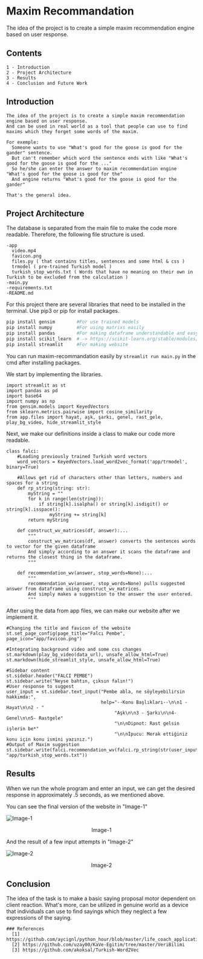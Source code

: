 # Maxim Recommandation

The idea of the project is to create a simple maxim recommendation engine based on user response.

## Contents
```
1 - Introduction
2 - Project Architecture
3 - Results
4 - Conclusion and Future Work
```

## Introduction
~~~
The idea of the project is to create a simple maxim recommendation engine based on user response.
And can be used in real world as a tool that people can use to find maxims which they forget some words of the maxim.

For exemple:
  Someone wants to use "What's good for the goose is good for the gander" sentence.
  But can't remember which word the sentence ends with like "What's good for the goose is good for the ..."
  So he/she can enter the answer to maxim recommendation engine "What's good for the goose is good for the"
  And engine returns "What's good for the goose is good for the gander"
  
That's the general idea.
~~~

## Project Architecture

The database is separated from the main file to make the code more readable. Therefore, the following file structure is used.
```
-app
  video.mp4
  favicon.png
  files.py ( that contains titles, sentences and some html & css )
  trmodel ( pre-trained Turkish model )
  turkish_stop_words.txt ( Words that have no meaning on their own in Turkish to be excluded from the calculation )
-main.py
-requirements.txt
-README.md
```

For this project there are several libraries that need to be installed in the terminal.
Use pip3 or pip for install packages.

```bash
pip install gensim        #For use trained models
pip install numpy         #For using matrixs easily
pip install pandas        #For making dataframe understandable and easy to change
pip install scikit_learn  # -> https://scikit-learn.org/stable/modules/generated/sklearn.metrics.pairwise.cosine_similarity.html
pip install streamlit     #For making website
```

You can run maxim-recommandation easily by `streamlit run main.py` in the cmd after installing packages.

We start by implementing the libraries.
```python3
import streamlit as st
import pandas as pd
import base64
import numpy as np
from gensim.models import KeyedVectors
from sklearn.metrics.pairwise import cosine_similarity
from app.files import hayat, aşk, şarkı, genel, rast_gele, play_bg_video, hide_streamlit_style
```

Next, we make our definitions inside a class to make our code more readable.
```python3
class falci:
    #Loading previously trained Turkish word vectors
    word_vectors = KeyedVectors.load_word2vec_format('app/trmodel', binary=True)

    #Allows get rid of characters other than letters, numbers and spaces for a string
    def rp_string(string: str):
        myString = ""
        for k in range(len(string)):
            if string[k].isalpha() or string[k].isdigit() or string[k].isspace():
                myString += string[k]
        return myString
        
    def construct_wv_matrices(df, answer):...
        """
        construct_wv_matrices(df, answer) converts the sentences words to vector for the given dataframe
        And simply according to an answer it scans the dataframe and returns the closest thing in the dataframe.
        """

    def recommendation_wv(answer, stop_words=None):...
        """
        recommendation_wv(answer, stop_words=None) pulls suggested answer from dataframe using construct_wv_matrices.
        And simply makes a suggestion to the answer the user entered.
        """
```

After using the data from app files, we can make our website after we implement it.

```python3
#Changing the title and favicon of the website
st.set_page_config(page_title="Falcı Pembe", page_icon="app/favicon.png")

#Integrating background video and some css changes
st.markdown(play_bg_video(data_url), unsafe_allow_html=True)
st.markdown(hide_streamlit_style, unsafe_allow_html=True)

#Sidebar content
st.sidebar.header("FALCI PEMBE")
st.sidebar.write("Neyse bahtın, çıksın falın!")
#User response to suggest
user_input = st.sidebar.text_input("Pembe abla, ne söyleyebilirsin hakkımda:",
                                   help="--Konu Başlıkları--\n\n1 - Hayat\n\n2 - "
                                        "Aşk\n\n3 - Şarkı\n\n4- Genel\n\n5- Rastgele"
                                        "\n\nDipnot: Rast gelsin işlerin be*"
                                        "\n\nİpucu: Merak ettiğiniz konu için konu ismini yazınız.")
#Output of Maxim suggestion
st.sidebar.write(falci.recommendation_wv(falci.rp_string(str(user_input).lower()), "app/turkish_stop_words.txt"))
```

## Results
When we run the whole program and enter an input, we can get the desired response in approximately .5 seconds, as we mentioned above.

You can see the final version of the website in "Image-1"

![Image-1](https://user-images.githubusercontent.com/54884571/141698154-5e60bcf6-bce5-4de4-95ae-d66ba43bed96.png)
<p align="center">
  Image-1
</p>

And the result of a few input attempts in "Image-2"

![Image-2](https://user-images.githubusercontent.com/54884571/141697938-9df41c57-2814-4139-9006-e8d251af64a8.png)
<p align="center">
  Image-2
</p>

## Conclusion

The idea of the task is to make a basic saying proposal motor dependent on client reaction. 
What's more, can be utilized in genuine world as a device that individuals can use to find sayings which they neglect a few expressions of the saying.
```
### References
  [1] https://github.com/aycignl/python_hour/blob/master/life_coach_application.ipynb
  [2] https://github.com/uzay00/KaVe-Egitim/tree/master/VeriBilimi
  [3] https://github.com/akoksal/Turkish-Word2Vec
```
